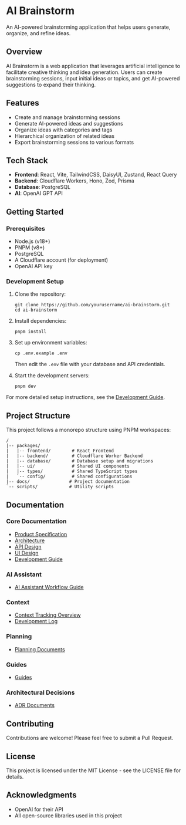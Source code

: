 # AI Brainstorm

An AI-powered brainstorming application that helps users generate, organize, and refine ideas.

## Overview

AI Brainstorm is a web application that leverages artificial intelligence to facilitate creative thinking and idea generation. Users can create brainstorming sessions, input initial ideas or topics, and get AI-powered suggestions to expand their thinking.

## Features

- Create and manage brainstorming sessions
- Generate AI-powered ideas and suggestions
- Organize ideas with categories and tags
- Hierarchical organization of related ideas
- Export brainstorming sessions to various formats

## Tech Stack

- **Frontend**: React, Vite, TailwindCSS, DaisyUI, Zustand, React Query
- **Backend**: Cloudflare Workers, Hono, Zod, Prisma
- **Database**: PostgreSQL
- **AI**: OpenAI GPT API

## Getting Started

### Prerequisites

- Node.js (v18+)
- PNPM (v8+)
- PostgreSQL
- A Cloudflare account (for deployment)
- OpenAI API key

### Development Setup

1. Clone the repository:

   ```
   git clone https://github.com/yourusername/ai-brainstorm.git
   cd ai-brainstorm
   ```

2. Install dependencies:

   ```
   pnpm install
   ```

3. Set up environment variables:

   ```
   cp .env.example .env
   ```

   Then edit the `.env` file with your database and API credentials.

4. Start the development servers:
   ```
   pnpm dev
   ```

For more detailed setup instructions, see the [Development Guide](docs/Development-Guide.md).

## Project Structure

This project follows a monorepo structure using PNPM workspaces:

```
/
|-- packages/
|   |-- frontend/        # React Frontend
|   |-- backend/         # Cloudflare Worker Backend
|   |-- database/        # Database setup and migrations
|   |-- ui/              # Shared UI components
|   |-- types/           # Shared TypeScript types
|   `-- config/          # Shared configurations
|-- docs/               # Project documentation
`-- scripts/            # Utility scripts
```

## Documentation

### Core Documentation

- [Product Specification](docs/Product-Specification.md)
- [Architecture](docs/Architecture.md)
- [API Design](docs/API-Design.md)
- [UI Design](docs/UI-Design.md)
- [Development Guide](docs/Development-Guide.md)

### AI Assistant

- [AI Assistant Workflow Guide](docs/AI-Assistant-Workflow.md)

### Context

- [Context Tracking Overview](docs/context/README.md)
- [Development Log](docs/context/00_development-log.md)

### Planning

- [Planning Documents](docs/planning/)

### Guides

- [Guides](docs/guides/)

### Architectural Decisions

- [ADR Documents](docs/ADR/)

## Contributing

Contributions are welcome! Please feel free to submit a Pull Request.

## License

This project is licensed under the MIT License - see the LICENSE file for details.

## Acknowledgments

- OpenAI for their API
- All open-source libraries used in this project
